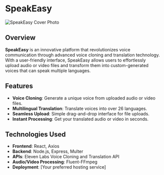 # SpeakEasy

![SpeakEasy Cover Photo](./path_to_your_cover_photo.png) <!-- Replace with the path to your cover photo -->

## Overview

**SpeakEasy** is an innovative platform that revolutionizes voice communication through advanced voice cloning and translation technology. With a user-friendly interface, SpeakEasy allows users to effortlessly upload audio or video files and transform them into custom-generated voices that can speak multiple languages.

## Features

- **Voice Cloning**: Generate a unique voice from uploaded audio or video files.
- **Multilingual Translation**: Translate voices into over 26 languages.
- **Seamless Upload**: Simple drag-and-drop interface for file uploads.
- **Instant Processing**: Get your translated audio or video in seconds.

## Technologies Used

- **Frontend**: React, Axios
- **Backend**: Node.js, Express, Multer
- **APIs**: Eleven Labs Voice Cloning and Translation API
- **Audio/Video Processing**: Fluent-FFmpeg
- **Deployment**: [Your preferred hosting service]

